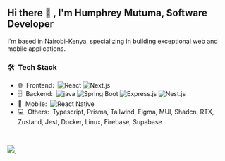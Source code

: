 <h2> Hi there 👋 , I'm Humphrey Mutuma, Software Developer </h2>

I'm based in Nairobi-Kenya, specializing in building exceptional web and mobile applications. 

<h3> 🛠 &nbsp;Tech Stack</h3>

- 🌐 &nbsp;Frontend:&nbsp;
  ![React](https://img.shields.io/badge/-React.js-0A1A2F?style=flat&logo=react)
  ![Next.js](https://img.shields.io/badge/-Next.js-0A1A2F?style=flat&logo=next.js)
- 🗄 &nbsp;Backend:&nbsp;
  ![java](https://img.shields.io/badge/-Java-0A1A2F?style=flat&logo=java)
  ![Spring Boot](https://img.shields.io/badge/-springboot-0A1A2F?style=flat&logo=SpringBoot)
  ![Express.js](https://img.shields.io/badge/-Express.js-0A1A2F?style=flat&logo=Express.js)
  ![Nest.js](https://img.shields.io/badge/-Nest.js-0A1A2F?style=flat&logo=Nest.js)
- 📱 &nbsp;Mobile:&nbsp;
  ![React Native](https://img.shields.io/badge/-React_Native-0A1A2F?style=flat&logo=ReactNative)
 - 💻 &nbsp;Others:&nbsp;
  Typescript, Prisma, Tailwind, Figma, MUI, Shadcn, RTX, Zustand, Jest, Docker, Linux, Firebase, Supabase
 
  
<br/>
<p align="left">
 
  <a href="humphreymutuma01@gmail.com">
    <img src="https://img.shields.io/badge/Gmail-D14836?style=for-the-badge&logo=gmail&logoColor=white" />
  </a>&nbsp;&nbsp;
 </p>
<br/>
